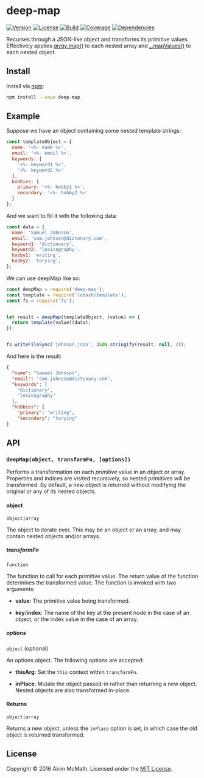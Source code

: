 # deep-map

[![Version][version-badge]][npm]
[![License][license-badge]][license]
[![Build][build-badge]][travis]
[![Coverage][coverage-badge]][coveralls]
[![Dependencies][dependencies-badge]][gemnasium]

Recurses through a JSON-like object and transforms its primitive values.
Effectively applies [*array*.map()][array-map] to each nested array and
[\_.mapValues()][object-map-values] to each nested object.

## Install

Install via [npm][npm]:

```sh
npm install --save deep-map
```

## Example

Suppose we have an object containing some nested template strings:

```js
const templateObject = {
  name: '<%- name %>',
  email: '<%- email %>',
  keywords: [
    '<%- keyword1 %>',
    '<%- keyword2 %>'
  ],
  hobbies: {
    primary: '<%- hobby1 %>',
    secondary: '<%- hobby2 %>'
  }
};
```

And we want to fill it with the following data:

```js
const data = {
  name: 'Samuel Johnson',
  email: 'sam.johnson@dictonary.com',
  keyword1: 'dictionary',
  keyword2: 'lexicography',
  hobby1: 'writing',
  hobby2: 'torying',
};
```

We can use deepMap like so:

```js
const deepMap = require('deep-map');
const template = require('lodash/template');
const fs = require('fs');


let result = deepMap(templateObject, (value) => {
  return template(value)(data);
});


fs.writeFileSync('johnson.json', JSON.stringify(result, null, 2));
```

And here is the result:

```json
{
  "name": "Samuel Johnson",
  "email": "sam.johnson@dictonary.com",
  "keywords": [
    "dictionary",
    "lexicography"
  ],
  "hobbies": {
    "primary": "writing",
    "secondary": "torying"
}
```

## API

### `deepMap(object, transformFn, [options])`

Performs a transformation on each *primitive* value in an object or array.
Properties and indices are visited recursively, so nested primitives will
be transformed. By default, a new object is returned without modifying the
original or any of its nested objects.

#### object

`object|array`

The object to iterate over. This may be an object or an array, and may contain
nested objects and/or arrays.

##### transformFn

`function`

The function to call for each primitive value. The return value of the function
determines the transformed value. The function is invoked with two
arguments:

* **value**: The primitive value being transformed.

* **key**/**index**: The name of the key at the present node in the case of an
object, or the index value in the case of an array.


##### options

`object` (optional)

An options object. The following options are accepted:

* **thisArg**: Set the `this` context within `transformFn`.

* **inPlace**: Mutate the object passed-in rather than returning a new object.
Nested objects are also transformed in-place.

#### Returns

`object|array`

Returns a new object, unless the `inPlace` option is set, in which case the
old object is returned transformed.

## License

Copyright &copy; 2016 Akim McMath. Licensed under the [MIT License][license].

[version-badge]: https://img.shields.io/npm/v/deep-map.svg?style=flat-square
[license-badge]: https://img.shields.io/npm/l/deep-map.svg?style=flat-square
[build-badge]: https://img.shields.io/travis/akim-mcmath/deep-map/master.svg?style=flat-square
[coverage-badge]: https://img.shields.io/coveralls/akim-mcmath/deep-map/master.svg?style=flat-square&service=github
[dependencies-badge]: https://img.shields.io/gemnasium/akim-mcmath/deep-map.svg?style=flat-square

[npm]: https://www.npmjs.com/package/deep-map
[license]: LICENSE.txt
[travis]: https://travis-ci.org/akim-mcmath/deep-map
[coveralls]: https://coveralls.io/github/akim-mcmath/deep-map?branch=master
[gemnasium]: https://gemnasium.com/akim-mcmath/deep-map

[array-map]: https://developer.mozilla.org/en-US/docs/Web/JavaScript/Reference/Global_Objects/Array/map
[object-map-values]: https://lodash.com/docs#mapValues
